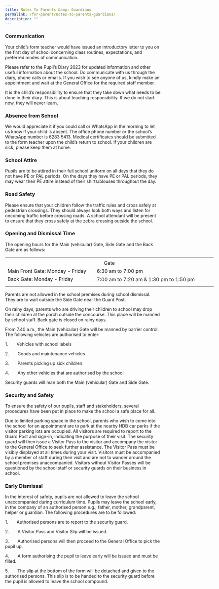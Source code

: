 ```yaml
---
title: Notes To Parents &amp; Guardians
permalink: /for-parent/notes-to-parents-guardians/
description: ""
---
```

### **Communication**

Your child’s form teacher would have issued an introductory letter to you on the first day of school concerning class routines, expectations, and preferred modes of communication.

Please refer to the Pupil’s Diary 2023 for updated information and other useful information about the school. Do communicate with us through the diary, phone calls or emails. If you wish to see anyone of us, kindly make an appointment and wait at the General Office for the required staff member.

It is the child’s responsibility to ensure that they take down what needs to be done in their diary. This is about teaching responsibility. If we do not start now, they will never learn.

### **Absence from School**

We would appreciate it if you could call or WhatsApp in the morning to let us know if your child is absent. The office phone number or the school’s WhatsApp number is 6283 5413. Medical certificates should be submitted to the form teacher upon the child’s return to school. If your children are sick, please keep them at home.

### **School Attire**

Pupils are to be attired in their full school uniform on all days that they do not have PE or PAL periods. On the days they have PE or PAL periods, they may wear their PE attire instead of their shirts/blouses throughout the day.&nbsp;

### **Road Safety**

Please ensure that your children follow the traffic rules and cross safely at pedestrian crossings. They should always look both ways and listen for oncoming traffic before crossing roads. A school attendant will be present to ensure that they cross safely at the zebra crossing outside the school.

### **Opening and Dismissal Time**&nbsp;

The opening hours for the Main (vehicular) Gate, Side Gate and the Back Gate are as follows:

<table border="0" cellpadding="0" cellspacing="0" width="675" style="border-collapse:
 collapse;width:507pt"><colgroup><col width="285" style="mso-width-source:userset;mso-width-alt:10422;width:214pt"> <col width="390" style="mso-width-source:userset;mso-width-alt:14262;width:293pt"></colgroup><tbody><tr height="5" style="mso-height-source:userset;height:3.75pt"><td height="5" width="285" style="height:3.75pt;width:214pt"><a name="RANGE!F3:G7"></a></td><td width="390" style="width:293pt"></td></tr><tr height="21" style="height:15.75pt"><td colspan="2" height="21" class="xl68" style="height:15.75pt">
<center>Gate</center>
</td></tr><tr height="21" style="height:15.75pt"><td height="21" class="xl70" width="285" style="height:15.75pt;width:214pt">Main Front Gate: Monday - Friday&nbsp;&nbsp;</td><td class="xl69" style="border-top:none">6:30 am to 7:00 pm &nbsp; &nbsp; &nbsp; &nbsp; &nbsp; &nbsp; &nbsp; &nbsp; &nbsp; &nbsp; &nbsp; &nbsp;</td></tr><tr height="21" style="height:15.75pt"><td height="21" class="xl71" width="285" style="height:15.75pt;width:214pt">Back Gate: Monday - Friday&nbsp; &nbsp;</td><td class="xl72" width="390" style="border-top:none;width:293pt;outline: 0px;
  margin-right:0px;padding-bottom:2px;padding-top:2px"><div style="outline: 0px;line-height:22.4px;margin-right:0px;padding-bottom:
  0px;padding-top:0px">7:00 am to 7:20 am &amp; 1:30 pm to 1:50 pm</div></td></tr><tr height="10" style="mso-height-source:userset;height:7.5pt"><td height="10" class="xl66" style="height:7.5pt"></td><td class="xl67" width="390" style="width:293pt"></td></tr></tbody></table>

Parents are not allowed in the school premises during school dismissal. They are to wait outside the Side Gate near the Guard Post.

On rainy days, parents who are driving their children to school may drop their children at the porch outside the concourse. This place will be manned by school staff. Back gate is closed on rainy days.

From 7.40 a.m., the Main (vehicular) Gate will be manned by barrier control. The following vehicles are authorised to enter:

1.&nbsp;&nbsp;&nbsp;&nbsp;&nbsp;&nbsp; Vehicles with school labels

2.&nbsp;&nbsp;&nbsp;&nbsp;&nbsp;&nbsp; Goods and maintenance vehicles

3.&nbsp;&nbsp;&nbsp;&nbsp;&nbsp;&nbsp; Parents picking up sick children

4.&nbsp;&nbsp;&nbsp;&nbsp;&nbsp;&nbsp; Any other vehicles that are authorised by the school

Security guards will man both the Main (vehicular) Gate and Side Gate.

### **Security and Safety**&nbsp;

To ensure the safety of our pupils, staff and stakeholders, several procedures have been put in place to make the school a safe place for all.&nbsp;

Due to limited parking space in the school, parents who wish to come into the school for an appointment are to park at the nearby HDB car parks if the visitor parking lots are occupied. All visitors are required to report to the Guard Post and sign-in, indicating the purpose of their visit. The security guard will then issue a Visitor Pass to the visitor and accompany the visitor to the General Office to seek further assistance. The Visitor Pass must be visibly displayed at all times during your visit. Visitors must be accompanied by a member of staff during their visit and are not to wander around the school premises unaccompanied. Visitors without Visitor Passes will be questioned by the school staff or security guards on their business in school.

### **Early Dismissal**

In the interest of safety, pupils are not allowed to leave the school unaccompanied during curriculum time. Pupils may leave the school early, in the company of an authorised person e.g.; father, mother, grandparent, helper or guardian. The following procedures are to be followed:

1.&nbsp;&nbsp;&nbsp;&nbsp;&nbsp;&nbsp; Authorised persons are to report to the security guard.

2.&nbsp;&nbsp;&nbsp;&nbsp;&nbsp;&nbsp; A Visitor Pass and Visitor Slip will be issued.

3.&nbsp;&nbsp;&nbsp;&nbsp;&nbsp;&nbsp; Authorised persons will then proceed to the General Office to pick the pupil up.

4.&nbsp;&nbsp;&nbsp;&nbsp;&nbsp;&nbsp; A form authorising the pupil to leave early will be issued and must be filled.

5.&nbsp;&nbsp;&nbsp;&nbsp;&nbsp;&nbsp; The slip at the bottom of the form will be detached and given to the authorised persons. This slip is to be handed to the security guard before the pupil is allowed to leave the school compound.